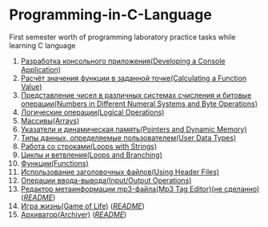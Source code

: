 # Programming-in-C-Language
First semester worth of programming laboratory practice tasks while learning C language

1. [Разработка консольного приложения(Developing a Console Application)](https://github.com/mathslove/ITMO/tree/master/1-sem/Prog%20Practice/1.%20Work1/App1)
2. [Расчёт значения функции в заданной точке(Calculating a Function Value)](https://github.com/mathslove/ITMO/tree/master/1-sem/Prog%20Practice/1.%20Work1/App2)
3. [Представление чисел в различных системах счисления и битовые
операции(Numbers in Different Numeral Systems and Byte Operations)](https://github.com/mathslove/ITMO/tree/master/1-sem/Prog%20Practice/1.%20Work1/App3)
4. [Логические операции(Logical Operations)](https://github.com/mathslove/ITMO/tree/master/1-sem/Prog%20Practice/1.%20Work1/App4)
5. [Массивы(Arrays)](https://github.com/mathslove/ITMO/blob/master/1-sem/Prog%20Practice/2.%20Work2/app5.c)
6. [Указатели и динамическая память(Pointers and Dynamic Memory)](https://github.com/mathslove/ITMO/blob/master/1-sem/Prog%20Practice/2.%20Work2/app6.c)
7. [Типы данных, определяемые пользователем(User Data Types)](https://github.com/mathslove/ITMO/blob/master/1-sem/Prog%20Practice/2.%20Work2/app7.c)
8. [Работа со строками(Loops with Strings)](https://github.com/mathslove/ITMO/blob/master/1-sem/Prog%20Practice/2.%20Work2/app8.c)
9. [Циклы и ветвления(Loops and Branching)](https://github.com/mathslove/ITMO/blob/master/1-sem/Prog%20Practice/3.%20Work3/app9.c)
10. [Функции(Functions)](https://github.com/mathslove/ITMO/blob/master/1-sem/Prog%20Practice/3.%20Work3/app10.c)
11. [Использование заголовочных файлов(Using Header Files)](https://github.com/mathslove/ITMO/blob/master/1-sem/Prog%20Practice/3.%20Work3/app11.c)
12. [Операции ввода-вывода(Input/Output Operations)](https://github.com/mathslove/ITMO/blob/master/1-sem/Prog%20Practice/3.%20Work3/app12.c)
13. [Редактор метаинформации mp3-файла(Mp3 Tag Editor)(не сделанно)](https://github.com/mathslove/ITMO/blob/master/1-sem/Prog%20Practice/4.%20Work4/app13.c) (*[README](https://github.com/nazzrrg/Programming-in-C-Language-I/blob/master/Programming%20in%20C/lab13/README.md)*)
14. [Игра жизнь(Game of Life)](https://github.com/mathslove/ITMO/blob/master/1-sem/Prog%20Practice/5.%20Work%205/app14.c) (*[README](https://github.com/nazzrrg/Programming-in-C-Language-I/blob/master/Programming%20in%20C/lab14/README.md)*)
15. [Архиватор(Archiver)](https://github.com/mathslove/ITMO/blob/master/1-sem/Prog%20Practice/6.%20Work%206/app15.c) (*[README](https://github.com/nazzrrg/Programming-in-C-Language-I/blob/master/Programming%20in%20C/lab15/README.md)*)
